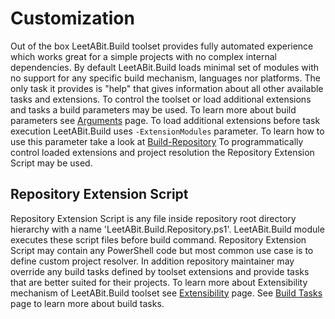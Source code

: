 # Customization

Out of the box LeetABit.Build toolset provides fully automated experience which works great for a simple projects with no complex
internal dependencies. By default LeetABit.Build loads minimal set of modules with no support for any specific build mechanism,
languages nor platforms. The only task it provides is "help" that gives information about all other available tasks and extensions.
To control the toolset or load additional extensions and tasks a build parameters may be used. To learn more about build parameters
see [Arguments](Arguments.md) page. To load additional extensions before task execution LeetABit.Build uses `-ExtensionModules`
parameter. To learn how to use this parameter take a look at [Build-Repository](../Reference/LeetABit.Build/Build-Repository.md)
To programmatically control loaded extensions and project resolution the Repository Extension Script may be used.

## Repository Extension Script

Repository Extension Script is any file inside repository root directory hierarchy with a name 'LeetABit.Build.Repository.ps1'.
LeetABit.Build module executes these script files before build command. Repository Extension Script may contain any PowerShell
code but most common use case is to define custom project resolver. In addition repository maintainer may override any build tasks
defined by toolset extensions and provide tasks that are better suited for their projects. To learn more about Extensibility
mechanism of LeetABit.Build toolset see [Extensibility](Extensibility.md) page. See [Build Tasks](BuildTasks.md) page to learn more about
build tasks.